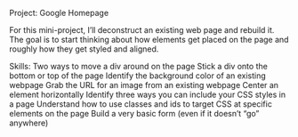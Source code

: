 Project: Google Homepage

For this mini-project, I’ll deconstruct an existing web page and rebuild it.
The goal is to start thinking about how elements get placed on the page and roughly how they get styled and aligned.

Skills:
    Two ways to move a div around on the page
    Stick a div onto the bottom or top of the page
    Identify the background color of an existing webpage
    Grab the URL for an image from an existing webpage
    Center an element horizontally
    Identify three ways you can include your CSS styles in a page
    Understand how to use classes and ids to target CSS at specific elements on the page
    Build a very basic form (even if it doesn’t “go” anywhere)

